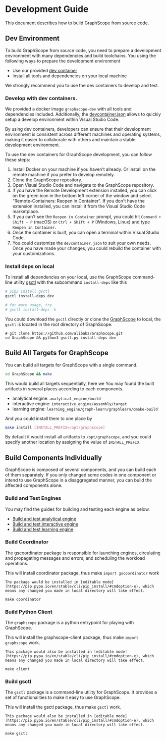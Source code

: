 # Development Guide

This document describes how to build GraphScope from source code.

## Dev Environment

To build GraphScope from source code, you need to prepare a development environment with many dependencies and 
build toolchains. You using the following ways to prepare the development environment
  - Use our provided [dev container](https://code.visualstudio.com/docs/devcontainers/containers)
  - Install all tools and dependencies on your local machine

We strongly recommend you to use the dev containers to develop and test. 

### Develop with dev containers.

We provided a docker image `graphscope-dev` with all tools and dependencies included.
Additionally, the [devcontainer.json](https://github.com/alibaba/GraphScope/blob/main/.devcontainer/devcontainer.json) allows to quickly setup
a develop environment within Visual Studio Code.

By using dev containers, developers can ensure that their development environment is consistent across different machines and operating systems, 
making it easier to collaborate with others and maintain a stable development environment.

To use the dev containers for GraphScope development, you can follow these steps:

1. Install Docker on your machine if you haven't already. Or install on the remote machine if you prefer to develop remotely.
2. Clone the GraphScope repository.
3. Open Visual Studio Code and navigate to the GraphScope repository.
4. If you have the Remote Development extension installed, you can click on the green icon in the bottom left corner of the window and select "Remote-Containers: Reopen in Container". If you don't have the extension installed, you can install it from the Visual Studio Code marketplace.
5. If you can't see the `Reopen in Container` prompt, you could hit `Command + Shift + P` (macOS) or `Ctrl + Shift + P` (Windows, Linux) and type `Reopen in Container`.
6. Once the container is built, you can open a terminal within Visual Studio Code.
7. You could customize the `devcontainer.json` to suit your own needs. Once you have made your changes, you could rebuild the container with your customizations.



### Install deps on local 

To install all dependencies on your local, use the GraphScope command-line utility [gsctl](../utilities/gs.md) with the subcommand `install-deps` like this

```bash
# pip3 install gsctl
gsctl install-deps dev

# for more usage, try
# gsctl install-deps -h
```

You could download the `gsctl` directly or clone the [GraphScope](https://github.com/alibaba/GraphScope) to local, the `gsctl` is located in the root directory of GraphScope.

```
# git clone https://github.com/alibaba/GraphScope.git
cd GraphScope && python3 gsctl.py install-deps dev
```

## Build All Targets for GraphScope

You can build all targets for GraphScope with a single command.

```bash
cd GraphScope && make
```

This would build all targets sequentially, here we
You may found the built artifacts in several places according to each components.

- analytical engine: `analytical_engine/build`
- interactive engine: `interactive_engine/assembly/target`
- learning engine: `learning_engine/graph-learn/graphlearn/cmake-build`

And you could install them to one place by

```bash
make install [INSTALL_PREFIX=/opt/graphscope]
```

By default it would install all artifacts to `/opt/graphscope`, and you could specify another location by assigning the value of `INSTALL_PREFIX`.

## Build Components Individually

GraphScope is composed of several components, and you can build each of them separately. If you only changed some codes in one component or intend to use GraphScope in a disaggregated manner, you can build the affected components alone. 

### Build and Test Engines

You may find the guides for building and testing each engine as below.

- [Build and test analytical engine](../analytical_engine/dev_and_test.md)
- [Build and test interactive engine](../interactive_engine/dev_and_test.md)
- [Build and test learning engine](../learning_engine/dev_and_test.md)

### Build Coordinator

The gscoordinator package is responsible for launching engines, circulating and propagating messages and errors, and scheduling the workload operations.

This will install coordinator package, thus make `import gscoordinator` work

````{tip}
The package would be installed in [editable mode](https://pip.pypa.io/en/stable/cli/pip_install/#cmdoption-e), which means any changed you made in local directory will take effect.
````

```shell
make coordinator
```

### Build Python Client

The `graphscope` package is a python entrypoint for playing with GraphScope.

This will install the graphscope-client package, thus make `import graphscope` work.

````{tip}
This package would also be installed in [editable mode](https://pip.pypa.io/en/stable/cli/pip_install/#cmdoption-e), which means any changed you made in local directory will take effect.
````

```shell
make client
```

### Build gsctl

The `gsctl` package is a command-line utility for GraphScope. It provides a set of functionalities to make it easy to use GraphScope.

This will install the gsctl package, thus make `gsctl` work.

````{tip}
This package would also be installed in [editable mode](https://pip.pypa.io/en/stable/cli/pip_install/#cmdoption-e), which means any changed you made in local directory will take effect.
````

```shell
make gsctl
```
